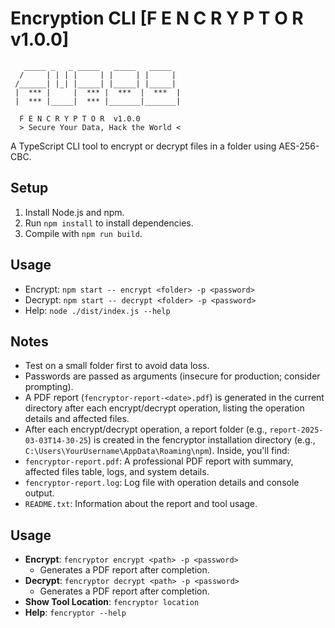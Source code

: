 # Encryption CLI [F E N C R Y P T O R  v1.0.0]
```
   _____ _   _ _____   _____   _____ 
  /     | | | |     | |     | |     | 
 /______| |_| |_____| |_____| |_____| 
 |  *** |     |  *** |  ***  |  ***  | 
 |  *** |_____|  *** |_______|_______|
 
  F E N C R Y P T O R  v1.0.0
  > Secure Your Data, Hack the World <
```

A TypeScript CLI tool to encrypt or decrypt files in a folder using AES-256-CBC.

## Setup
1. Install Node.js and npm.
2. Run `npm install` to install dependencies.
3. Compile with `npm run build`.

## Usage
- Encrypt: `npm start -- encrypt <folder> -p <password>`
- Decrypt: `npm start -- decrypt <folder> -p <password>`
- Help: `node ./dist/index.js --help`

## Notes
- Test on a small folder first to avoid data loss.
- Passwords are passed as arguments (insecure for production; consider prompting).
- A PDF report (`fencryptor-report-<date>.pdf`) is generated in the current directory after each encrypt/decrypt operation, listing the operation details and affected files.
- After each encrypt/decrypt operation, a report folder (e.g., `report-2025-03-03T14-30-25`) is created in the fencryptor installation directory (e.g., `C:\Users\YourUsername\AppData\Roaming\npm`). Inside, you'll find:
- `fencryptor-report.pdf`: A professional PDF report with summary, affected files table, logs, and system details.
- `fencryptor-report.log`: Log file with operation details and console output.
- `README.txt`: Information about the report and tool usage.

## Usage
- **Encrypt**: `fencryptor encrypt <path> -p <password>`
  - Generates a PDF report after completion.
- **Decrypt**: `fencryptor decrypt <path> -p <password>`
  - Generates a PDF report after completion.
- **Show Tool Location**: `fencryptor location`
- **Help**: `fencryptor --help`


